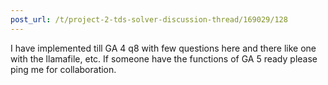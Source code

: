 ```yaml
---
post_url: /t/project-2-tds-solver-discussion-thread/169029/128
---
```

I have implemented till GA 4 q8 with few questions here and there like one with the llamafile, etc. If someone have the functions of GA 5 ready please ping me for collaboration.